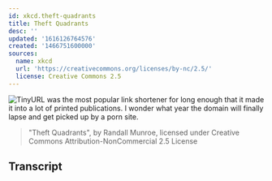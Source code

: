 ```yaml
---
id: xkcd.theft-quadrants
title: Theft Quadrants
desc: ''
updated: '1616126764576'
created: '1466751600000'
sources:
  name: xkcd
  url: 'https://creativecommons.org/licenses/by-nc/2.5/'
  license: Creative Commons 2.5
---
```

![TinyURL was the most popular link shortener for long enough that it made it into a lot of printed publications. I wonder what year the domain will finally lapse and get picked up by a porn site.](https://imgs.xkcd.com/comics/theft_quadrants.png)
> "Theft Quadrants", by Randall Munroe, licensed under Creative Commons Attribution-NonCommercial 2.5 License

## Transcript
